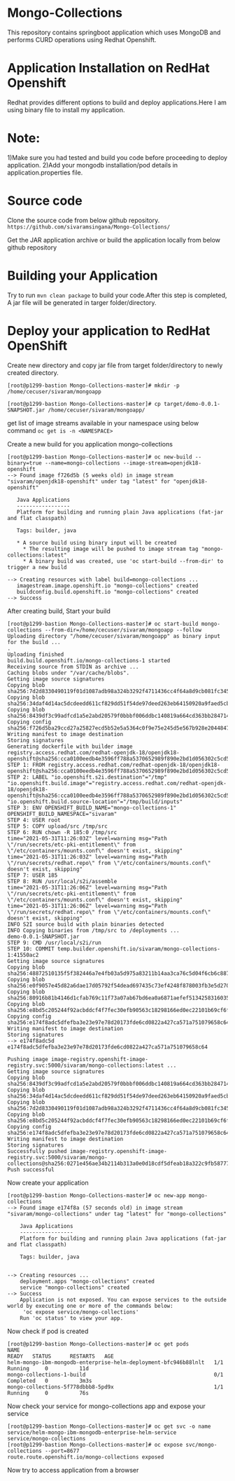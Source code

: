 # Mongo-Collections
This repository contains springboot application which uses MongoDB and performs CURD operations using Redhat Openshift.

# Application Installation on RedHat Openshift

Redhat provides different options to build and deploy applications.Here I am using binary file to install my application.

# Note: 

1)Make sure you had tested and build you code before proceeding to deploy application.
2)Add your mongodb installation/pod details in application.properties file.

# Source code
Clone the source code from below github repository.
`https://github.com/sivaramsingana/Mongo-Collections/`

Get the JAR application archive or build the application locally from below github repository

# Building your Application

Try to run `mvn clean package` to build your code.After this step is completed, A jar file will be generated in targer folder/directory.

# Deploy your application to RedHat OpenShift
Create new directory and copy jar file from target folder/directory to newly created directory.

```
[root@p1299-bastion Mongo-Collections-master]# mkdir -p /home/cecuser/sivaram/mongoapp

[root@p1299-bastion Mongo-Collections-master]# cp target/demo-0.0.1-SNAPSHOT.jar /home/cecuser/sivaram/mongoapp/
```

get list of image streams available in your namespace using below command
`oc get is -n <NAMESPACE>`
 
 Create a new build for you application mongo-collections
 ```
 [root@p1299-bastion Mongo-Collections-master]# oc new-build --binary=true --name=mongo-collections --image-stream=openjdk18-openshift
--> Found image f726d5b (5 weeks old) in image stream "sivaram/openjdk18-openshift" under tag "latest" for "openjdk18-openshift"

    Java Applications
    -----------------
    Platform for building and running plain Java applications (fat-jar and flat classpath)

    Tags: builder, java

    * A source build using binary input will be created
      * The resulting image will be pushed to image stream tag "mongo-collections:latest"
      * A binary build was created, use 'oc start-build --from-dir' to trigger a new build

--> Creating resources with label build=mongo-collections ...
    imagestream.image.openshift.io "mongo-collections" created
    buildconfig.build.openshift.io "mongo-collections" created
--> Success 
```
  
  After creating build, Start your build 

```
[root@p1299-bastion Mongo-Collections-master]# oc start-build mongo-collections --from-dir=/home/cecuser/sivaram/mongoapp --follow
Uploading directory "/home/cecuser/sivaram/mongoapp" as binary input for the build ...
.
Uploading finished
build.build.openshift.io/mongo-collections-1 started
Receiving source from STDIN as archive ...
Caching blobs under "/var/cache/blobs".
Getting image source signatures
Copying blob sha256:7d2d8330490119f01d1087adb98a324b3292f4711436cc4f64a8d9cb081fc345
Copying blob sha256:34daf4d14ac5dcdeedd611cf829dd51f54de97deed263eb64150920a9faed5cb
Copying blob sha256:8439df3c99adfcd1a5e2abd20579f0bbbf006ddbc140819a664cd363bb284714
Copying config sha256:f726d5ba29ccd27a25827ecd5b52e5a5364c0f9e75e245d5e567b928e2044847
Writing manifest to image destination
Storing signatures
Generating dockerfile with builder image registry.access.redhat.com/redhat-openjdk-18/openjdk18-openshift@sha256:cca0100eedb4e3596ff788a5370652989f890e2bd1d056302c5cd5c8ccb94739
STEP 1: FROM registry.access.redhat.com/redhat-openjdk-18/openjdk18-openshift@sha256:cca0100eedb4e3596ff788a5370652989f890e2bd1d056302c5cd5c8ccb94739
STEP 2: LABEL "io.openshift.s2i.destination"="/tmp"       "io.openshift.build.image"="registry.access.redhat.com/redhat-openjdk-18/openjdk18-openshift@sha256:cca0100eedb4e3596ff788a5370652989f890e2bd1d056302c5cd5c8ccb94739"       "io.openshift.build.source-location"="/tmp/build/inputs"
STEP 3: ENV OPENSHIFT_BUILD_NAME="mongo-collections-1"     OPENSHIFT_BUILD_NAMESPACE="sivaram"
STEP 4: USER root
STEP 5: COPY upload/src /tmp/src
STEP 6: RUN chown -R 185:0 /tmp/src
time="2021-05-31T11:26:03Z" level=warning msg="Path \"/run/secrets/etc-pki-entitlement\" from \"/etc/containers/mounts.conf\" doesn't exist, skipping"
time="2021-05-31T11:26:03Z" level=warning msg="Path \"/run/secrets/redhat.repo\" from \"/etc/containers/mounts.conf\" doesn't exist, skipping"
STEP 7: USER 185
STEP 8: RUN /usr/local/s2i/assemble
time="2021-05-31T11:26:06Z" level=warning msg="Path \"/run/secrets/etc-pki-entitlement\" from \"/etc/containers/mounts.conf\" doesn't exist, skipping"
time="2021-05-31T11:26:06Z" level=warning msg="Path \"/run/secrets/redhat.repo\" from \"/etc/containers/mounts.conf\" doesn't exist, skipping"
INFO S2I source build with plain binaries detected
INFO Copying binaries from /tmp/src to /deployments ...
demo-0.0.1-SNAPSHOT.jar
STEP 9: CMD /usr/local/s2i/run
STEP 10: COMMIT temp.builder.openshift.io/sivaram/mongo-collections-1:41550ac2
Getting image source signatures
Copying blob sha256:48872510135f5f382446a7e4fb03a5d975a83211b14aa3ca76c5d04f6cb6c887
Copying blob sha256:e0f9057e45d82a6dae17d05792f54dead697435c73ef4248f878003fb3e5d270
Copying blob sha256:80916b81b4146d1cfab769c11f73a07ab67bd6ea0a6871aefef5134258316035
Copying blob sha256:e8bd5c205244f92acbddcf4f7fec30efb90563c18298166ed0ec22101b69cf6f
Copying config sha256:e174f8adc5dfefba3e23e97e78d20173fde6cd0822a427ca571a751079658c64
Writing manifest to image destination
Storing signatures
--> e174f8adc5d
e174f8adc5dfefba3e23e97e78d20173fde6cd0822a427ca571a751079658c64

Pushing image image-registry.openshift-image-registry.svc:5000/sivaram/mongo-collections:latest ...
Getting image source signatures
Copying blob sha256:8439df3c99adfcd1a5e2abd20579f0bbbf006ddbc140819a664cd363bb284714
Copying blob sha256:34daf4d14ac5dcdeedd611cf829dd51f54de97deed263eb64150920a9faed5cb
Copying blob sha256:7d2d8330490119f01d1087adb98a324b3292f4711436cc4f64a8d9cb081fc345
Copying blob sha256:e8bd5c205244f92acbddcf4f7fec30efb90563c18298166ed0ec22101b69cf6f
Copying config sha256:e174f8adc5dfefba3e23e97e78d20173fde6cd0822a427ca571a751079658c64
Writing manifest to image destination
Storing signatures
Successfully pushed image-registry.openshift-image-registry.svc:5000/sivaram/mongo-collections@sha256:0271e456ae34b2114b313a0e0d18cdf5dfeab18a322c9fb58777403c3aed5a47
Push successful 
```

Now create your application

```
[root@p1299-bastion Mongo-Collections-master]# oc new-app mongo-collections
--> Found image e174f8a (57 seconds old) in image stream "sivaram/mongo-collections" under tag "latest" for "mongo-collections"

    Java Applications
    -----------------
    Platform for building and running plain Java applications (fat-jar and flat classpath)

    Tags: builder, java


--> Creating resources ...
    deployment.apps "mongo-collections" created
    service "mongo-collections" created
--> Success
    Application is not exposed. You can expose services to the outside world by executing one or more of the commands below:
     'oc expose service/mongo-collections'
    Run 'oc status' to view your app. 

```
  
Now check if pod is created

```
[root@p1299-bastion Mongo-Collections-master]# oc get pods
NAME                                                              READY   STATUS      RESTARTS   AGE
helm-mongo-ibm-mongodb-enterprise-helm-deployment-bfc946b88lnlt   1/1     Running     0          11d
mongo-collections-1-build                                         0/1     Completed   0          3m3s
mongo-collections-5f778dbbb8-5pd9x                                1/1     Running     0          76s 
```
Now check your service for mongo-collections app and expose your service

```
[root@p1299-bastion Mongo-Collections-master]# oc get svc -o name
service/helm-mongo-ibm-mongodb-enterprise-helm-service
service/mongo-collections
[root@p1299-bastion Mongo-Collections-master]# oc expose svc/mongo-collections --port=8677
route.route.openshift.io/mongo-collections exposed
```

Now try to access application from a browser
